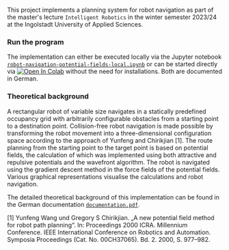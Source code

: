 This project implements a planning system for robot navigation as part of the master's lecture ``Intelligent Robotics`` in the winter semester 2023/24 at the Ingolstadt University of Applied Sciences.

### Run the program

The implementation can either be executed locally via the Jupyter notebook [`robot-navigation-potential-fields-local.ipynb`](robot-navigation-potential-fields-local.ipynb) or can be started directly via <a target="_blank" href="https://colab.research.google.com/gist/ca-schue/73cff6faf02b6d75d84573625fd89bea/robot-navigation-with-potential-fields.ipynb">
  <img src="https://colab.research.google.com/assets/colab-badge.svg" alt="Open In Colab"/></a> without the need for installations. Both are documented in German.

### Theoretical background

A rectangular robot of variable size navigates in a statically predefined occupancy grid with arbitrarily configurable obstacles from a starting point to a destination point.
Collision-free robot navigation is made possible by transforming the robot movement into a three-dimensional configuration space according to the approach of Yunfeng and Chirikjian [1].
The route planning from the starting point to the target point is based on potential fields, the calculation of which was implemented using both attractive and repulsive potentials and the wavefront algorithm. 
The robot is navigated using the gradient descent method in the force fields of the potential fields. 
Various graphical representations visualise the calculations and robot navigation.

The detailed theoretical background of this implementation can be found in the German documentation [`documentation.pdf`](documentation.pdf).

[1] Yunfeng Wang und Gregory S Chirikjian. „A new potential field method for robot path planning“. In: Proceedings 2000 ICRA. Millennium Conference. IEEE International Conference on Robotics and Automation. Symposia Proceedings (Cat. No. 00CH37065). Bd. 2. 2000, S. 977–982.
